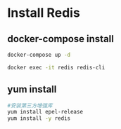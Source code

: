 # Install Redis

## docker-compose install

```bash
docker-compose up -d
```

```bash
docker exec -it redis redis-cli
```

## yum install

```bash
#安装第三方增强库
yum install epel-release
yum install -y redis
```
